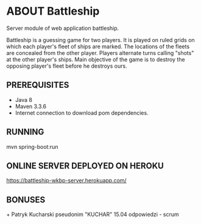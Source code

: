 # ABOUT Battleship

Server module of web application battleship.

Battleship is a guessing game for two players. 
It is played on ruled grids on which each player's fleet of ships are marked. 
The locations of the fleets are concealed from the other player. 
Players alternate turns calling "shots" at the other player's ships. 
Main objective of the game is to destroy the opposing player's fleet
before he destroys ours.

## PREREQUISITES 

* Java 8
* Maven 3.3.6
* Internet connection to download pom dependencies.

## RUNNING
 
mvn spring-boot:run

## ONLINE SERVER DEPLOYED ON HEROKU

https://battleship-wkbp-server.herokuapp.com/

## BONUSES

\+ Patryk Kucharski pseudonim "KUCHAR" 15.04 odpowiedzi - scrum